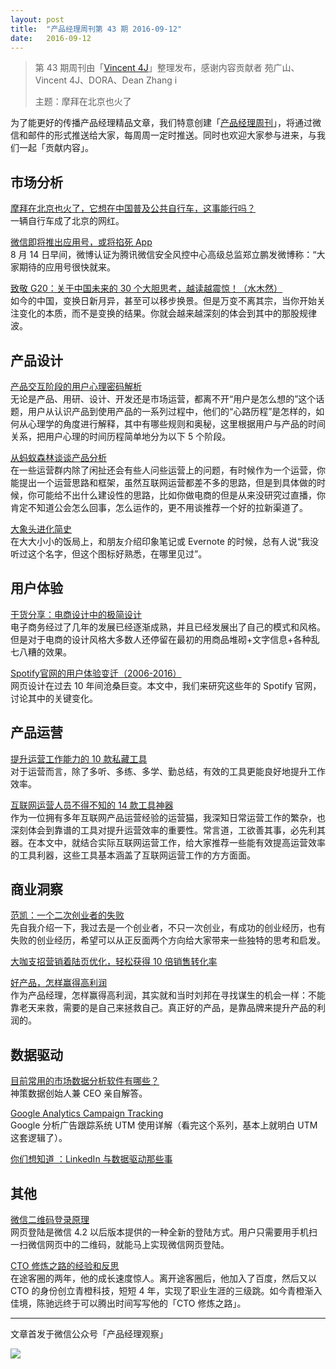 ```yaml
---
layout: post
title:  "产品经理周刊第 43 期 2016-09-12"
date:   2016-09-12
---
```


> 第 43 期周刊由「[Vincent 4J](http://pmweekly.com/contributors#vincent4j)」整理发布，感谢内容贡献者 苑广山、Vincent 4J、DORA、Dean Zhang   i
> 
> 主题：摩拜在北京也火了

为了能更好的传播产品经理精品文章，我们特意创建「[产品经理周刊](http://pmweekly.com/)」，将通过微信和邮件的形式推送给大家，每周周一定时推送。同时也欢迎大家参与进来，与我们一起「贡献内容」。 

## 市场分析

[摩拜在北京也火了，它想在中国普及公共自行车，这事能行吗？](http://mp.weixin.qq.com/s?__biz=MzA3MzU0OTQzMw==&mid=2650198518&idx=1&sn=9030b9c2d08955c024d9e20f82713964&scene=1&srcid=0908FG4wAtSvju6APnaUzx86#rd)   
一辆自行车成了北京的网红。  

[微信即将推出应用号，或将掐死 App](http://mp.weixin.qq.com/s?__biz=MjM5NTIzNTMzNg==&mid=2651541255&idx=1&sn=fb06420a35efcf3580a7b84c3d21e076&scene=1&srcid=0906BQJKNUbeJk15hRGr5rMv#rd)   
8 月 14 日早间，微博认证为腾讯微信安全风控中心高级总监郑立鹏发微博称：“大家期待的应用号很快就来。  

[致敬 G20：关于中国未来的 30 个大胆思考，越读越震惊！（水木然）](http://mp.weixin.qq.com/s?__biz=MzA5NzY4NTQyMw==&mid=2651267310&idx=1&sn=eafb221c7896a80a773fcfb1036b7fab&scene=1&srcid=0907GcjHZgYsw3pXAIBb1KMH#rd)   
如今的中国，变换日新月异，甚至可以移步换景。但是万变不离其宗，当你开始关注变化的本质，而不是变换的结果。你就会越来越深刻的体会到其中的那股规律波。  

## 产品设计

[产品交互阶段的用户心理密码解析](http://mp.weixin.qq.com/s?__biz=MzIzOTE0NjczMw==&mid=2654863946&idx=1&sn=9e39b3224da728679cf1eda29c51e8f2&chksm=f2e421c8c593a8de2a832dda24c5510de349d502ccf2f2f3953ccd9dd4609a03113386fd5281&scene=1&srcid=0912o6MWBLje22iwwsKl3dNn#rd)   
无论是产品、用研、设计、开发还是市场运营，都离不开“用户是怎么想的”这个话题，用户从认识产品到使用产品的一系列过程中，他们的“心路历程”是怎样的，如何从心理学的角度进行解释，其中有哪些规则和奥秘，这里根据用户与产品的时间关系，把用户心理的时间历程简单地分为以下 5 个阶段。   

[从蚂蚁森林谈谈产品分析](http://mp.weixin.qq.com/s?__biz=MjM5MDgzNDkzMw==&mid=2652214286&idx=1&sn=4cf007d3ed33bc5b4d8d474f7627d6d4&scene=1&srcid=0910GLY0B6tV8MzhqmZTgfyI#rd)   
在一些运营群内除了闲扯还会有些人问些运营上的问题，有时候作为一个运营，你能提出一个运营思路和框架，虽然互联网运营都差不多的思路，但是到具体做的时候，你可能给不出什么建设性的思路，比如你做电商的但是从来没研究过直播，你肯定不知道公会怎么回事，怎么运作的，更不用谈推荐一个好的拉新渠道了。   
 
[大象头进化简史](http://mp.weixin.qq.com/s?__biz=MjM5OTA3MjUwMA==&mid=200763348&idx=1&sn=e6e33ddbac3cfca90bd2823e264234e8&scene=1&srcid=0909s0VN1wBbSvyII7dOX2vM#rd)   
在大大小小的饭局上，和朋友介绍印象笔记或 Evernote 的时候，总有人说“我没听过这个名字，但这个图标好熟悉，在哪里见过”。  

## 用户体验

[干货分享：电商设计中的极简设计](http://mp.weixin.qq.com/s?__biz=MzIxMzM0OTYzMg==&mid=2247484553&idx=1&sn=cebdcc77dacf5786412e331393b02806&scene=1&srcid=0911GKMO4eHvW0gUgVK2V82f#rd)   
电子商务经过了几年的发展已经逐渐成熟，并且已经发展出了自己的模式和风格。但是对于电商的设计风格大多数人还停留在最初的用商品堆砌+文字信息+各种乱七八糟的效果。   

[Spotify官网的用户体验变迁（2006-2016）](http://mp.weixin.qq.com/s?__biz=MzA3MTY0ODY1OQ==&mid=2649776440&idx=2&sn=cbb230e54322f8adc2183e70d94164d3&scene=1&srcid=0906IcU39TgWhiqOFQMp7yPs#rd)   
网页设计在过去 10 年间沧桑巨变。本文中，我们来研究这些年的 Spotify 官网，讨论其中的关键变化。   


## 产品运营

[提升运营工作能力的 10 款私藏工具](http://mp.weixin.qq.com/s?__biz=MzAwMDA3ODc2NQ==&mid=2650447492&idx=1&sn=31a24794d16e5ee7d3edac4915115df5&chksm=82e05846b597d1506fee87235e8a8f17d663b2fb722db447dbeae2b25c6d9450af0859243fca&scene=1&srcid=0907lSLQAD8pRbMBwDd0gqKE#rd)  
对于运营而言，除了多听、多练、多学、勤总结，有效的工具更能良好地提升工作效率。 


[互联网运营人员不得不知的 14 款工具神器](http://mp.weixin.qq.com/s?__biz=MzI5MjM3OTA0MA==&mid=2247483787&idx=1&sn=4c4e35e28f64ec7ec1a2fff83ff4dd66&scene=1&srcid=09087c7YsOCQp42pr8LWrM2r#rd)    
作为一位拥有多年互联网产品运营经验的运营猫，我深知日常运营工作的繁杂，也深刻体会到靠谱的工具对提升运营效率的重要性。常言道，工欲善其事，必先利其器。在本文中，就结合实际互联网运营工作，给大家推荐一些能有效提高运营效率的工具利器，这些工具基本涵盖了互联网运营工作的方方面面。   


## 商业洞察

[范凯：一个二次创业者的失败](http://mp.weixin.qq.com/s?__biz=MzA4NzA2NjcyMg==&mid=2653213356&idx=1&sn=18f22872638daba9a14e8669ddd5a326&chksm=8bef63a1bc98eab7083e58552b2be0f9fb7c9a51df602216ca73de2b1f342369a628b56ceb4d&scene=1&srcid=0909PVFZPCxJpquCO6yT4ztC#rd)   
先自我介绍一下，我过去是一个创业者，不只一次创业，有成功的创业经历，也有失败的创业经历，希望可以从正反面两个方向给大家带来一些独特的思考和启发。  

[大咖支招营销着陆页优化，轻松获得 10 倍销售转化率](http://mp.weixin.qq.com/s?__biz=MjM5ODc3MjM2MQ==&mid=400297379&idx=3&sn=41cf40ecb707e989d2f2208e432ebf1e&scene=1&srcid=09074m2wF4m4JzHxBWAxbSlt#wechat_redirect)   

[好产品，怎样赢得高利润](http://mp.weixin.qq.com/s?__biz=MzAxMzc5NDAyMw==&mid=2650510138&idx=1&sn=bde0090090e989fdeb9d4e0a17fcdec6&scene=1&srcid=0907jGBpAYPScKFmg524AkdJ#rd)   
作为产品经理，怎样赢得高利润，其实就和当时刘邦在寻找谋生的机会一样：不能靠老天来救，需要的是自己来拯救自己。真正好的产品，是靠品牌来提升产品的利润的。  



## 数据驱动

[目前常用的市场数据分析软件有哪些？](https://www.zhihu.com/question/20390354/answer/120667817)   
神策数据创始人兼 CEO 亲自解答。  

[Google Analytics Campaign Tracking](http://cutroni.com/blog/2006/11/10/google-analytics-campaign-tracking-pt-0-an-overview/)   
Google 分析广告跟踪系统 UTM 使用详解（看完这个系列，基本上就明白 UTM 这套逻辑了）。    

[你们想知道 ：LinkedIn 与数据驱动那些事](http://mp.weixin.qq.com/s?__biz=MjM5MjAxMDM4MA==&mid=2651886038&idx=1&sn=69ed02243a7a5ba46883fe87888ec4fe&chksm=bd48e8358a3f6123c37b8ccda42dbf506c0f8b8fd6493e8c666aab572218d435e05ba0d31bd4&scene=1&srcid=0910jAzTOvKfJ6WO3VQQNgmE#rd)

## 其他
 
[微信二维码登录原理](https://zhuanlan.zhihu.com/p/22325152)   
网页登陆是微信 4.2 以后版本提供的一种全新的登陆方式。用户只需要用手机扫一扫微信网页中的二维码，就能马上实现微信网页登陆。  

[CTO 修炼之路的经验和反思](http://mp.weixin.qq.com/s?__biz=MzA4NTU2MTg3MQ==&mid=2655158550&idx=1&sn=b44aa7a329d2adb95a9efc930f009025&scene=1&srcid=0912OZJ2j1pEfAOYroO0h1W8#rd)  
在途客圈的两年，他的成长速度惊人。离开途客圈后，他加入了百度，然后又以 CTO 的身份创立青橙科技，短短 4 年，实现了职业生涯的三级跳。如今青橙渐入佳境，陈驰远终于可以腾出时间写写他的「CTO 修炼之路」。  


---
文章首发于微信公众号「产品经理观察」   
  
![](http://com-4jplus-temp.qiniudn.com/pmweekly-weixin.jpg)   